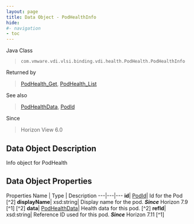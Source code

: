 ```yaml
---
layout: page
title: Data Object - PodHealthInfo
hide:
#- navigation
- toc
---
```






Java Class
> `com.vmware.vdi.vlsi.binding.vdi.health.PodHealth.PodHealthInfo`

Returned by
> [PodHealth_Get](vdi.health.PodHealth.md#get), [PodHealth_List](vdi.health.PodHealth.md#list)

See also
> [PodHealthData](vdi.health.PodHealth.PodHealthData.md), [PodId](vdi.entity.PodId.md)

Since
> Horizon View 6.0


## Data Object Description

Info object for PodHealth

## Data Object Properties
Properties
Name |  Type |  Description
---|---|---
**id**| [PodId](vdi.entity.PodId.md)|  Id for the Pod [^2]
**displayName**|  xsd:string|  Display name for the pod.  **_Since_** Horizon 7.9 [^1] [^2]
**data**| [PodHealthData](vdi.health.PodHealth.PodHealthData.md)|  Health data for this pod. [^2]
**refId**|  xsd:string|  Reference ID used for this pod.  **_Since_** Horizon 7.11 [^1]


 
